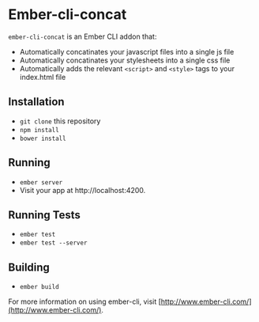 # Ember-cli-concat

`ember-cli-concat` is an Ember CLI addon that:
- Automatically concatinates your javascript files into a single js file
- Automatically concatinates your stylesheets into a single css file
- Automatically adds the relevant `<script>` and `<style>` tags to your index.html file

## Installation

* `git clone` this repository
* `npm install`
* `bower install`

## Running

* `ember server`
* Visit your app at http://localhost:4200.

## Running Tests

* `ember test`
* `ember test --server`

## Building

* `ember build`

For more information on using ember-cli, visit [http://www.ember-cli.com/](http://www.ember-cli.com/).
